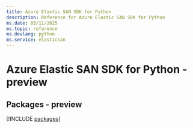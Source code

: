 ```yaml
---
title: Azure Elastic SAN SDK for Python
description: Reference for Azure Elastic SAN SDK for Python
ms.date: 03/11/2025
ms.topic: reference
ms.devlang: python
ms.service: elasticsan
---
```

# Azure Elastic SAN SDK for Python - preview
## Packages - preview
[!INCLUDE [packages](elastic-san-index.md)]
